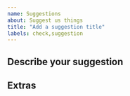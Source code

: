 ```yaml
---
name: Suggestions
about: Suggest us things
title: "Add a suggestion title"
labels: check,suggestion
---
```


## Describe your suggestion

## Extras
<!-- Extra things like screenshots, videos or another things -->
